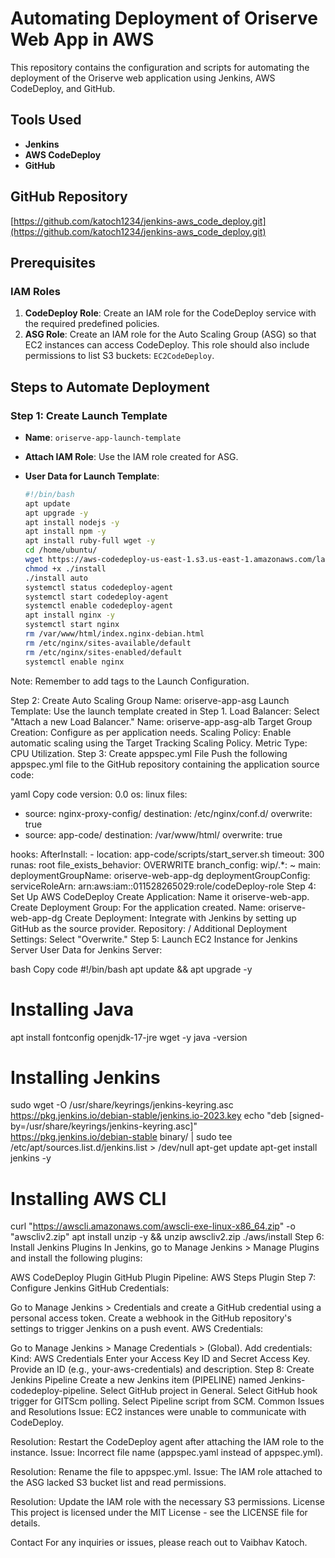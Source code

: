 # Automating Deployment of Oriserve Web App in AWS

This repository contains the configuration and scripts for automating the deployment of the Oriserve web application using Jenkins, AWS CodeDeploy, and GitHub.

## Tools Used
- **Jenkins**
- **AWS CodeDeploy**
- **GitHub**

## GitHub Repository
[https://github.com/katoch1234/jenkins-aws_code_deploy.git](https://github.com/katoch1234/jenkins-aws_code_deploy.git)

## Prerequisites

### IAM Roles
1. **CodeDeploy Role**: Create an IAM role for the CodeDeploy service with the required predefined policies.
2. **ASG Role**: Create an IAM role for the Auto Scaling Group (ASG) so that EC2 instances can access CodeDeploy. This role should also include permissions to list S3 buckets: `EC2CodeDeploy`.

## Steps to Automate Deployment

### Step 1: Create Launch Template
- **Name**: `oriserve-app-launch-template`
- **Attach IAM Role**: Use the IAM role created for ASG.
- **User Data for Launch Template**:

  ```bash
  #!/bin/bash
  apt update
  apt upgrade -y
  apt install nodejs -y
  apt install npm -y
  apt install ruby-full wget -y
  cd /home/ubuntu/
  wget https://aws-codedeploy-us-east-1.s3.us-east-1.amazonaws.com/latest/install
  chmod +x ./install
  ./install auto
  systemctl status codedeploy-agent
  systemctl start codedeploy-agent
  systemctl enable codedeploy-agent
  apt install nginx -y
  systemctl start nginx
  rm /var/www/html/index.nginx-debian.html
  rm /etc/nginx/sites-available/default
  rm /etc/nginx/sites-enabled/default
  systemctl enable nginx
Note: Remember to add tags to the Launch Configuration.

Step 2: Create Auto Scaling Group
Name: oriserve-app-asg
Launch Template: Use the launch template created in Step 1.
Load Balancer:
Select "Attach a new Load Balancer."
Name: oriserve-app-asg-alb
Target Group Creation: Configure as per application needs.
Scaling Policy:
Enable automatic scaling using the Target Tracking Scaling Policy.
Metric Type: CPU Utilization.
Step 3: Create appspec.yml File
Push the following appspec.yml file to the GitHub repository containing the application source code:

yaml
Copy code
version: 0.0
os: linux
files:
  - source: nginx-proxy-config/
    destination: /etc/nginx/conf.d/
    overwrite: true
  - source: app-code/
    destination: /var/www/html/
    overwrite: true

hooks:
  AfterInstall:
    - location: app-code/scripts/start_server.sh
      timeout: 300
      runas: root
file_exists_behavior: OVERWRITE
branch_config:
    wip\/.*: ~ 
    main:
        deploymentGroupName: oriserve-web-app-dg
        deploymentGroupConfig:
            serviceRoleArn: arn:aws:iam::011528265029:role/codeDeploy-role
Step 4: Set Up AWS CodeDeploy
Create Application: Name it oriserve-web-app.
Create Deployment Group: For the application created.
Name: oriserve-web-app-dg
Create Deployment: Integrate with Jenkins by setting up GitHub as the source provider.
Repository: <GitHubUsername>/<RepoName>
Additional Deployment Settings: Select "Overwrite."
Step 5: Launch EC2 Instance for Jenkins Server
User Data for Jenkins Server:

bash
Copy code
#!/bin/bash
apt update && apt upgrade -y
# Installing Java
apt install fontconfig openjdk-17-jre wget -y
java -version
# Installing Jenkins
sudo wget -O /usr/share/keyrings/jenkins-keyring.asc \
  https://pkg.jenkins.io/debian-stable/jenkins.io-2023.key
echo "deb [signed-by=/usr/share/keyrings/jenkins-keyring.asc]" \
  https://pkg.jenkins.io/debian-stable binary/ | sudo tee \
  /etc/apt/sources.list.d/jenkins.list > /dev/null
apt-get update
apt-get install jenkins -y
# Installing AWS CLI
curl "https://awscli.amazonaws.com/awscli-exe-linux-x86_64.zip" -o "awscliv2.zip"
apt install unzip -y && unzip awscliv2.zip
./aws/install
Step 6: Install Jenkins Plugins
In Jenkins, go to Manage Jenkins > Manage Plugins and install the following plugins:

AWS CodeDeploy Plugin
GitHub Plugin
Pipeline: AWS Steps Plugin
Step 7: Configure Jenkins
GitHub Credentials:

Go to Manage Jenkins > Credentials and create a GitHub credential using a personal access token.
Create a webhook in the GitHub repository's settings to trigger Jenkins on a push event.
AWS Credentials:

Go to Manage Jenkins > Manage Credentials > (Global).
Add credentials:
Kind: AWS Credentials
Enter your Access Key ID and Secret Access Key.
Provide an ID (e.g., your-aws-credentials) and description.
Step 8: Create Jenkins Pipeline
Create a new Jenkins item (PIPELINE) named Jenkins-codedeploy-pipeline.
Select GitHub project in General.
Select GitHub hook trigger for GITScm polling.
Select Pipeline script from SCM.
Common Issues and Resolutions
Issue: EC2 instances were unable to communicate with CodeDeploy.

Resolution: Restart the CodeDeploy agent after attaching the IAM role to the instance.
Issue: Incorrect file name (appspec.yaml instead of appspec.yml).

Resolution: Rename the file to appspec.yml.
Issue: The IAM role attached to the ASG lacked S3 bucket list and read permissions.

Resolution: Update the IAM role with the necessary S3 permissions.
License
This project is licensed under the MIT License - see the LICENSE file for details.

Contact
For any inquiries or issues, please reach out to Vaibhav Katoch.
